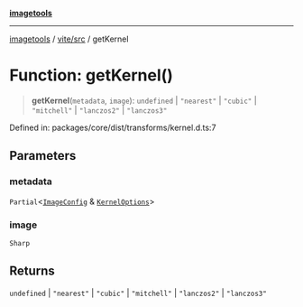 [**imagetools**](../../../README.md)

***

[imagetools](../../../modules.md) / [vite/src](../README.md) / getKernel

# Function: getKernel()

> **getKernel**(`metadata`, `image`): `undefined` \| `"nearest"` \| `"cubic"` \| `"mitchell"` \| `"lanczos2"` \| `"lanczos3"`

Defined in: packages/core/dist/transforms/kernel.d.ts:7

## Parameters

### metadata

`Partial`\<[`ImageConfig`](../type-aliases/ImageConfig.md) & [`KernelOptions`](../interfaces/KernelOptions.md)\>

### image

`Sharp`

## Returns

`undefined` \| `"nearest"` \| `"cubic"` \| `"mitchell"` \| `"lanczos2"` \| `"lanczos3"`
